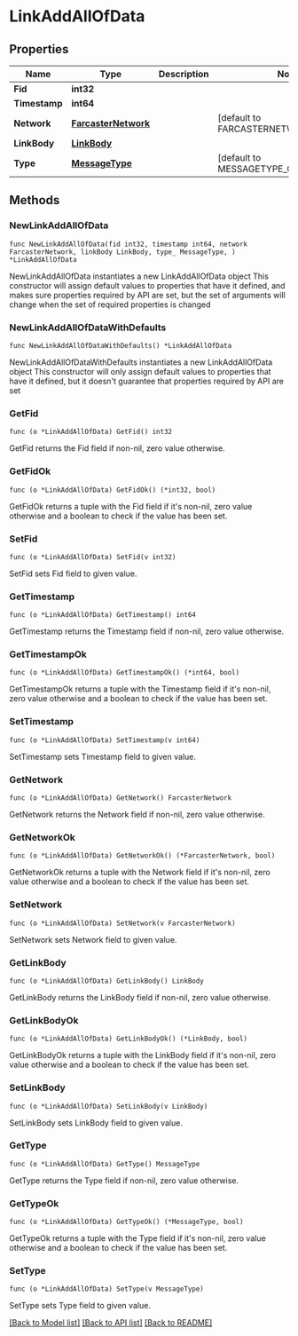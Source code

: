 # LinkAddAllOfData

## Properties

Name | Type | Description | Notes
------------ | ------------- | ------------- | -------------
**Fid** | **int32** |  | 
**Timestamp** | **int64** |  | 
**Network** | [**FarcasterNetwork**](FarcasterNetwork.md) |  | [default to FARCASTERNETWORK_MAINNET]
**LinkBody** | [**LinkBody**](LinkBody.md) |  | 
**Type** | [**MessageType**](MessageType.md) |  | [default to MESSAGETYPE_CAST_ADD]

## Methods

### NewLinkAddAllOfData

`func NewLinkAddAllOfData(fid int32, timestamp int64, network FarcasterNetwork, linkBody LinkBody, type_ MessageType, ) *LinkAddAllOfData`

NewLinkAddAllOfData instantiates a new LinkAddAllOfData object
This constructor will assign default values to properties that have it defined,
and makes sure properties required by API are set, but the set of arguments
will change when the set of required properties is changed

### NewLinkAddAllOfDataWithDefaults

`func NewLinkAddAllOfDataWithDefaults() *LinkAddAllOfData`

NewLinkAddAllOfDataWithDefaults instantiates a new LinkAddAllOfData object
This constructor will only assign default values to properties that have it defined,
but it doesn't guarantee that properties required by API are set

### GetFid

`func (o *LinkAddAllOfData) GetFid() int32`

GetFid returns the Fid field if non-nil, zero value otherwise.

### GetFidOk

`func (o *LinkAddAllOfData) GetFidOk() (*int32, bool)`

GetFidOk returns a tuple with the Fid field if it's non-nil, zero value otherwise
and a boolean to check if the value has been set.

### SetFid

`func (o *LinkAddAllOfData) SetFid(v int32)`

SetFid sets Fid field to given value.


### GetTimestamp

`func (o *LinkAddAllOfData) GetTimestamp() int64`

GetTimestamp returns the Timestamp field if non-nil, zero value otherwise.

### GetTimestampOk

`func (o *LinkAddAllOfData) GetTimestampOk() (*int64, bool)`

GetTimestampOk returns a tuple with the Timestamp field if it's non-nil, zero value otherwise
and a boolean to check if the value has been set.

### SetTimestamp

`func (o *LinkAddAllOfData) SetTimestamp(v int64)`

SetTimestamp sets Timestamp field to given value.


### GetNetwork

`func (o *LinkAddAllOfData) GetNetwork() FarcasterNetwork`

GetNetwork returns the Network field if non-nil, zero value otherwise.

### GetNetworkOk

`func (o *LinkAddAllOfData) GetNetworkOk() (*FarcasterNetwork, bool)`

GetNetworkOk returns a tuple with the Network field if it's non-nil, zero value otherwise
and a boolean to check if the value has been set.

### SetNetwork

`func (o *LinkAddAllOfData) SetNetwork(v FarcasterNetwork)`

SetNetwork sets Network field to given value.


### GetLinkBody

`func (o *LinkAddAllOfData) GetLinkBody() LinkBody`

GetLinkBody returns the LinkBody field if non-nil, zero value otherwise.

### GetLinkBodyOk

`func (o *LinkAddAllOfData) GetLinkBodyOk() (*LinkBody, bool)`

GetLinkBodyOk returns a tuple with the LinkBody field if it's non-nil, zero value otherwise
and a boolean to check if the value has been set.

### SetLinkBody

`func (o *LinkAddAllOfData) SetLinkBody(v LinkBody)`

SetLinkBody sets LinkBody field to given value.


### GetType

`func (o *LinkAddAllOfData) GetType() MessageType`

GetType returns the Type field if non-nil, zero value otherwise.

### GetTypeOk

`func (o *LinkAddAllOfData) GetTypeOk() (*MessageType, bool)`

GetTypeOk returns a tuple with the Type field if it's non-nil, zero value otherwise
and a boolean to check if the value has been set.

### SetType

`func (o *LinkAddAllOfData) SetType(v MessageType)`

SetType sets Type field to given value.



[[Back to Model list]](../README.md#documentation-for-models) [[Back to API list]](../README.md#documentation-for-api-endpoints) [[Back to README]](../README.md)


